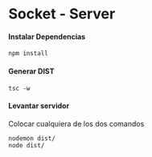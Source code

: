 # Socket - Server

#### Instalar Dependencias
```
npm install
```

#### Generar DIST
```
tsc -w
```

#### Levantar servidor
Colocar cualquiera de los dos comandos
```
nodemon dist/
node dist/
```
